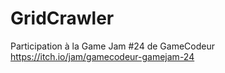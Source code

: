 # GridCrawler

Participation à la Game Jam #24 de GameCodeur
https://itch.io/jam/gamecodeur-gamejam-24